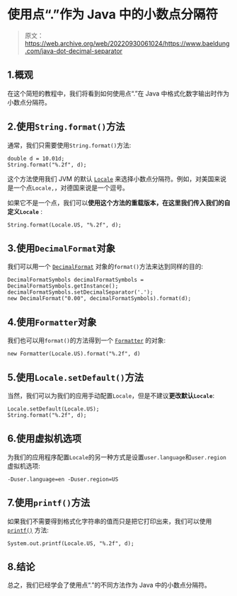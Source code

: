 # 使用点“.”作为 Java 中的小数点分隔符

> 原文：<https://web.archive.org/web/20220930061024/https://www.baeldung.com/java-dot-decimal-separator>

## 1.概观

在这个简短的教程中，我们将看到如何使用点“.”在 Java 中格式化数字输出时作为小数点分隔符。

## 2.使用`String.format()`方法

通常，我们只需要使用`String.format()`方法:

```
double d = 10.01d;
String.format("%.2f", d);
```

这个方法使用我们 JVM 的默认 [`Locale`](/web/20220627170218/https://www.baeldung.com/java-8-localization) 来选择小数点分隔符。例如，对美国来说是一个点`Locale,`，对德国来说是一个逗号。

如果它不是一个点，我们可以**使用这个方法的重载版本，在这里我们传入我们的自定义`Locale`** :

```
String.format(Locale.US, "%.2f", d);
```

## 3.使用`DecimalFormat`对象

我们可以用一个 [`DecimalFormat`](/web/20220627170218/https://www.baeldung.com/java-decimalformat) 对象的`format()`方法来达到同样的目的:

```
DecimalFormatSymbols decimalFormatSymbols = DecimalFormatSymbols.getInstance();
decimalFormatSymbols.setDecimalSeparator('.');
new DecimalFormat("0.00", decimalFormatSymbols).format(d);
```

## 4.使用`Formatter`对象

我们也可以用`format()`的方法得到一个 [`Formatter`](/web/20220627170218/https://www.baeldung.com/java-string-formatter) 的对象:

```
new Formatter(Locale.US).format("%.2f", d)
```

## 5.使用`Locale.setDefault()`方法

当然，我们可以为我们的应用手动配置`Locale`，但是不建议**更改默认`Locale`**:

```
Locale.setDefault(Locale.US);
String.format("%.2f", d);
```

## 6.使用虚拟机选项

为我们的应用程序配置`Locale`的另一种方式是设置`user.language`和`user.region`虚拟机选项:

```
-Duser.language=en -Duser.region=US
```

## 7.使用`printf()`方法

如果我们不需要得到格式化字符串的值而只是把它打印出来，我们可以使用 [`printf()`](/web/20220627170218/https://www.baeldung.com/java-printstream-printf) 方法:

```
System.out.printf(Locale.US, "%.2f", d);
```

## 8.结论

总之，我们已经学会了使用点“.”的不同方法作为 Java 中的小数点分隔符。